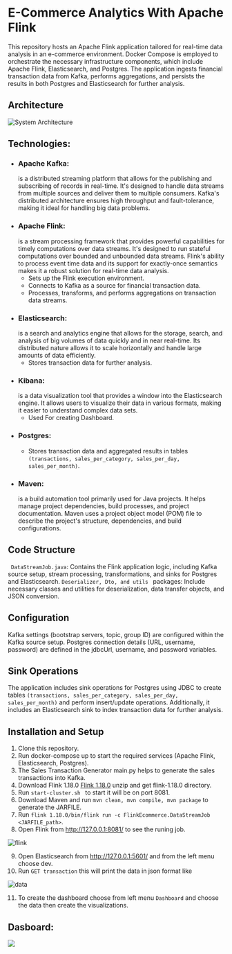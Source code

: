 # E-Commerce Analytics With Apache Flink
This repository hosts an Apache Flink application tailored for real-time data analysis in an e-commerce environment. Docker Compose is employed to orchestrate the necessary infrastructure components, which include Apache Flink, Elasticsearch, and Postgres. The application ingests financial transaction data from Kafka, performs aggregations, and persists the results in both Postgres and Elasticsearch for further analysis.

## Architecture
![System Architecture](https://github.com/FA3001/Streaming_with_Apache_Flink/raw/main/Visualizaton/System%20Architecture.png)

## Technologies:
- ### Apache Kafka:
  is a distributed streaming platform that allows for the publishing and subscribing of records in real-time. It's designed to handle data streams from multiple sources and deliver them to multiple consumers.
  Kafka's distributed architecture ensures high throughput and fault-tolerance, making it ideal for handling big data problems.
- ### Apache Flink:
  is a stream processing framework that provides powerful capabilities for timely computations over data streams. It's designed to run stateful computations over bounded and unbounded data streams.
  Flink's ability to process event time data and its support for exactly-once semantics makes it a robust solution for real-time data analysis.
  - Sets up the Flink execution environment.
  - Connects to Kafka as a source for financial transaction data.
  - Processes, transforms, and performs aggregations on transaction data streams.
- ### Elasticsearch:
  is a search and analytics engine that allows for the storage, search, and analysis of big volumes of data quickly and in near real-time.
  Its distributed nature allows it to scale horizontally and handle large amounts of data efficiently.
  - Stores transaction data for further analysis.
- ### Kibana:
  is a data visualization tool that provides a window into the Elasticsearch engine.
  It allows users to visualize their data in various formats, making it easier to understand complex data sets.
  - Used For creating Dashboard.
- ### Postgres:
  - Stores transaction data and aggregated results in tables ```(transactions, sales_per_category, sales_per_day, sales_per_month)```.
- ### Maven:
  is a build automation tool primarily used for Java projects. It helps manage project dependencies, build processes, and project documentation.
  Maven uses a project object model (POM) file to describe the project's structure, dependencies, and build configurations.

## Code Structure
  ``` DataStreamJob.java```: Contains the Flink application logic, including Kafka source setup, stream processing, transformations, and sinks for Postgres and Elasticsearch.
  ```Deserializer, Dto, and utils ``` packages: Include necessary classes and utilities for deserialization, data transfer objects, and JSON conversion.
## Configuration
  Kafka settings (bootstrap servers, topic, group ID) are configured within the Kafka source setup.
  Postgres connection details (URL, username, password) are defined in the jdbcUrl, username, and password variables.
## Sink Operations
  The application includes sink operations for Postgres using JDBC to create tables ```(transactions, sales_per_category, sales_per_day, sales_per_month)``` and perform insert/update operations.
  Additionally, it includes an Elasticsearch sink to index transaction data for further analysis.
## Installation and Setup
1. Clone this repository.
2. Run docker-compose up to start the required services (Apache Flink, Elasticsearch, Postgres).
3. The Sales Transaction Generator main.py helps to generate the sales transactions into Kafka.
4. Download Flink 1.18.0 [Flink 1.18.0](https://archive.apache.org/dist/flink/flink-1.18.0/flink-1.18.0-bin-scala_2.12.tgz) unzip and get flink-1.18.0 directory.
5. Run ```start-cluster.sh ``` to start it will be on port 8081.
6. Download Maven and run ``` mvn clean, mvn compile, mvn package ``` to generate the JARFILE.
7. Run ``` flink 1.18.0/bin/flink run -c FlinkEcommerce.DataStreamJob <JARFILE_path> ```.
8. Open Flink from http://127.0.0.1:8081/ to see the runing job.

 ![flink](https://github.com/FA3001/Streaming_with_Apache_Flink/blob/main/Visualizaton/Flink.PNG)

9. Open Elasticsearch from http://127.0.0.1:5601/ and from the left menu choose dev.
10. Run ``` GET transaction ``` this will print the data in json format like

![data](https://github.com/FA3001/Streaming_with_Apache_Flink/blob/main/Visualizaton/ssss.PNG)

11. To create the dashboard choose from left menu ```Dashboard``` and choose the data then create the visualizations.

## Dasboard:
![](https://github.com/FA3001/Streaming_with_Apache_Flink/blob/main/Visualizaton/Dashboard.PNG)

